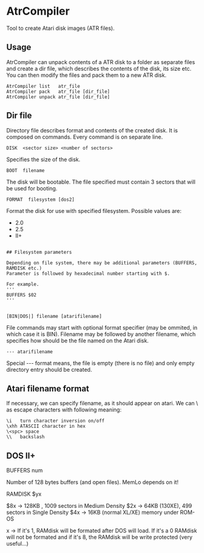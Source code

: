 # AtrCompiler
Tool to create Atari disk images (ATR files).

## Usage

AtrCompiler can unpack contents of a ATR disk to a folder as separate files and create a dir file, which describes the contents of the disk, its size etc.
You can then modify the files and pack them to a new ATR disk.

```
AtrCompiler list   atr_file
AtrCompiler pack   atr_file [dir_file]
AtrCompiler unpack atr_file [dir_file]
```


## Dir file
Directory file describes format and contents of the created disk. It is composed on commands. Every command is on separate line.

```
DISK  <sector size> <number of sectors>
```
Specifies the size of the disk.

```
BOOT  filename
```
The disk will be bootable. The file specified must contain 3 sectors that will be used for booting.

```
FORMAT  filesystem [dos2]
```
Format the disk for use with specified filesystem.
Possible values are:
 * 2.0
 * 2.5
 * II+

```

## Filesystem parameters

Depending on file system, there may be additional parameters (BUFFERS, RAMDISK etc.)
Parameter is followed by hexadecimal number starting with $.

For example.
'''
BUFFERS $02
'''


[BIN|DOS|] filename [atarifilename]
```

File commands may start with optional format specifier (may be ommited, in which case it is BIN).
Filename may be followed by another filename, which specifies how should be the file named on the Atari disk.

```
--- atarifilename
```
Special --- format means, the file is empty (there is no file) and only empty directory entry should be created.

## Atari filename format

If necessary, we can specify filename, as it should appear on atari. We can \ as escape characters with following meaning:

```
\i   turn character inversion on/off
\xhh ATASCII character in hex
\<spc> space
\\   backslash
```

## DOS II+

BUFFERS num

Number of 128 bytes buffers (and open files).
MemLo depends on it!

RAMDISK $yx

$8x -> 128KB , 1009 sectors in Medium Density 
$2x -> 64KB (130XE), 499 sectors in Single Density 
$4x -> 16KB (normal XL/XE) memory under ROM-OS 

x -> 
If it's 1, RAMdisk will be formated after DOS will load. 
If it's a 0 RAMdisk will not be formated 
and if it's 8, the RAMdisk will be write protected (very useful...)
